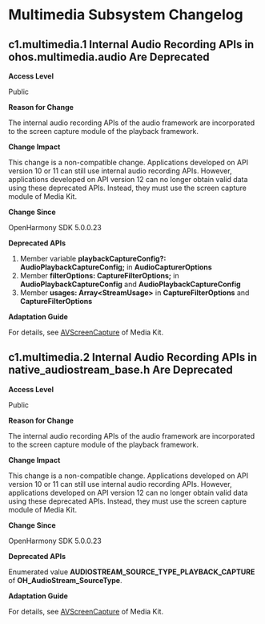 # Multimedia Subsystem Changelog

## c1.multimedia.1 Internal Audio Recording APIs in ohos.multimedia.audio Are Deprecated
**Access Level**

Public

**Reason for Change**

The internal audio recording APIs of the audio framework are incorporated to the screen capture module of the playback framework.

**Change Impact**

This change is a non-compatible change. Applications developed on API version 10 or 11 can still use internal audio recording APIs. However, applications developed on API version 12 can no longer obtain valid data using these deprecated APIs. Instead, they must use the screen capture module of Media Kit.

**Change Since**

OpenHarmony SDK 5.0.0.23

**Deprecated APIs**

1. Member variable **playbackCaptureConfig?: AudioPlaybackCaptureConfig;** in **AudioCapturerOptions**
2. Member **filterOptions: CaptureFilterOptions;** in **AudioPlaybackCaptureConfig** and **AudioPlaybackCaptureConfig**
3. Member **usages: Array\<StreamUsage\>** in **CaptureFilterOptions** and **CaptureFilterOptions**

**Adaptation Guide**

For details, see [AVScreenCapture](https://gitee.com/openharmony/docs/blob/master/en/application-dev/reference/apis-media-kit/_a_v_screen_capture.md#oh_audiocapturesourcetype-1) of Media Kit.


## c1.multimedia.2 Internal Audio Recording APIs in native_audiostream_base.h Are Deprecated
**Access Level**

Public

**Reason for Change**

The internal audio recording APIs of the audio framework are incorporated to the screen capture module of the playback framework.

**Change Impact**

This change is a non-compatible change. Applications developed on API version 10 or 11 can still use internal audio recording APIs. However, applications developed on API version 12 can no longer obtain valid data using these deprecated APIs. Instead, they must use the screen capture module of Media Kit.

**Change Since**

OpenHarmony SDK 5.0.0.23

**Deprecated APIs**

Enumerated value **AUDIOSTREAM_SOURCE_TYPE_PLAYBACK_CAPTURE** of **OH_AudioStream_SourceType**.

**Adaptation Guide**

For details, see [AVScreenCapture](https://gitee.com/openharmony/docs/blob/master/en/application-dev/reference/apis-media-kit/_a_v_screen_capture.md#oh_audiocapturesourcetype-1) of Media Kit.
